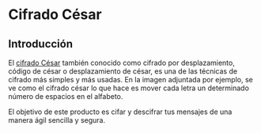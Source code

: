 # Cifrado César

## Introducción

El [cifrado César](https://en.wikipedia.org/wiki/Caesar_cipher) también conocido como cifrado por desplazamiento, código de césar o desplazamiento de césar, es una de las técnicas de cifrado más simples y más usadas. En la imagen adjuntada por ejemplo, se ve como el cifrado césar lo que hace es mover cada letra un determinado número de espacios en el alfabeto. 

El objetivo de este producto es cifar y descifrar tus mensajes de una manera ágil sencilla y segura.
